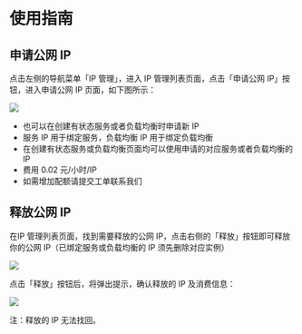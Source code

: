 # 使用指南

## 申请公网 IP

点击左侧的导航菜单「IP 管理」，进入 IP 管理列表页面，点击「申请公网 IP」按钮，进入申请公网 IP 页面，如下图所示：

![](./image/IP管理使用指南-申请公网IP.png)

* 也可以在创建有状态服务或者负载均衡时申请新 IP
* 服务 IP 用于绑定服务，负载均衡 IP 用于绑定负载均衡
* 在创建有状态服务或负载均衡页面均可以使用申请的对应服务或者负载均衡的 IP
* 费用 0.02 元/小时/IP
* 如需增加配额请提交工单联系我们

## 释放公网 IP

在IP 管理列表页面，找到需要释放的公网 IP，点击右侧的「释放」按钮即可释放你的公网 IP（已绑定服务或负载均衡的 IP 须先删除对应实例）

![](./image/IP管理使用指南-释放公网IP.png)

点击「释放」按钮后，将弹出提示，确认释放的 IP 及消费信息：

![](./image/IP管理使用指南-释放公网IP提示.png)

注：释放的 IP 无法找回。